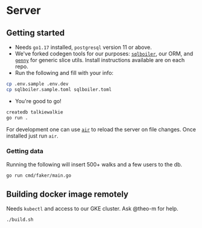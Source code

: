 # Server

## Getting started

- Needs `go1.17` installed, `postgresql` version 11 or above.
- We've forked codegen tools for our purposes: [`sqlboiler`](https://github.com/theo-m/sqlboiler), our ORM,
  and [`genny`](https://github.com/theo-m/genny) for generic slice utils. Install instructions available are on each
  repo.
- Run the following and fill with your info:

```bash
cp .env.sample .env.dev
cp sqlboiler.sample.toml sqlboiler.toml
```

- You're good to go!

```bash
createdb talkiewalkie
go run .
```

For development one can use [`air`](https://github.com/cosmtrek/air) to reload the server on file changes. Once
installed just run `air`.

### Getting data

Running the following will insert 500+ walks and a few users to the db.

```bash
go run cmd/faker/main.go
```

## Building docker image remotely

Needs `kubectl` and access to our GKE cluster. Ask @theo-m for help.

```bash
./build.sh
```
